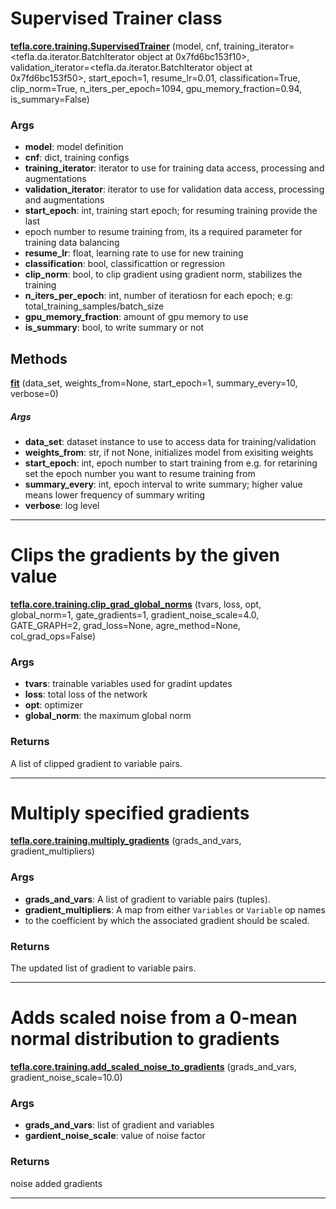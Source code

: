 # Supervised Trainer class

<span class="extra_h1"><span style="color:black;"><a href=https://github.com/n3011/tefla/blob/master/tefla/core/training.py#L23 target="_blank"><b>tefla.core.training.SupervisedTrainer</b></a></span>  (model,  cnf,  training_iterator=<tefla.da.iterator.BatchIterator  object  at  0x7fd6bc153f10>,  validation_iterator=<tefla.da.iterator.BatchIterator  object  at  0x7fd6bc153f50>,  start_epoch=1,  resume_lr=0.01,  classification=True,  clip_norm=True,  n_iters_per_epoch=1094,  gpu_memory_fraction=0.94,  is_summary=False)</span>

<h3>Args</h3>


 - **model**: model definition 
 - **cnf**: dict, training configs
 - **training_iterator**: iterator to use for training data access, processing and augmentations
 - **validation_iterator**: iterator to use for validation data access, processing and augmentations
 - **start_epoch**: int, training start epoch; for resuming training provide the last 
 - epoch number to resume training from, its a required parameter for training data balancing
 - **resume_lr**: float, learning rate to use for new training
 - **classification**: bool, classificattion or regression
 - **clip_norm**: bool, to clip gradient using gradient norm, stabilizes the training
 - **n_iters_per_epoch**: int,  number of iteratiosn for each epoch; 
e.g: total_training_samples/batch_size
 - **gpu_memory_fraction**: amount of gpu memory to use
 - **is_summary**: bool, to write summary or not

<h2>Methods</h2>

 <span class="hr_large"></span> 



<span class="extra_h2"><span style="color:black;"><a href=https://github.com/n3011/tefla/blob/master/tefla/core/training.py#L62 target="_blank"><b>fit</b></a></span>  (data_set,  weights_from=None,  start_epoch=1,  summary_every=10,  verbose=0)</span>

<h5>Args</h5>


 - **data_set**: dataset instance to use to access data for training/validation
 - **weights_from**: str, if not None, initializes model from exisiting weights
 - **start_epoch**: int,  epoch number to start training from
e.g. for retarining set the epoch number you want to resume training from
 - **summary_every**: int, epoch interval to write summary; higher value means lower frequency
of summary writing
 - **verbose**: log level

 --------- 

# Clips the gradients by the given value

<span class="extra_h1"><span style="color:black;"><a href=https://github.com/n3011/tefla/blob/master/tefla/core/training.py#L493 target="_blank"><b>tefla.core.training.clip_grad_global_norms</b></a></span>  (tvars,  loss,  opt,  global_norm=1,  gate_gradients=1,  gradient_noise_scale=4.0,  GATE_GRAPH=2,  grad_loss=None,  agre_method=None,  col_grad_ops=False)</span>

<h3>Args</h3>


 - **tvars**: trainable variables used for gradint updates
 - **loss**: total loss of the network
 - **opt**: optimizer
 - **global_norm**: the maximum global norm

<h3>Returns</h3>


A list of clipped gradient to variable pairs.
 

 ---------- 

# Multiply specified gradients

<span class="extra_h1"><span style="color:black;"><a href=https://github.com/n3011/tefla/blob/master/tefla/core/training.py#L516 target="_blank"><b>tefla.core.training.multiply_gradients</b></a></span>  (grads_and_vars,  gradient_multipliers)</span>

<h3>Args</h3>


 - **grads_and_vars**: A list of gradient to variable pairs (tuples).
 - **gradient_multipliers**: A map from either `Variables` or `Variable` op names
 -   to the coefficient by which the associated gradient should be scaled.

<h3>Returns</h3>


The updated list of gradient to variable pairs.

 ---------- 

# Adds scaled noise from a 0-mean normal distribution to gradients

<span class="extra_h1"><span style="color:black;"><a href=https://github.com/n3011/tefla/blob/master/tefla/core/training.py#L554 target="_blank"><b>tefla.core.training.add_scaled_noise_to_gradients</b></a></span>  (grads_and_vars,  gradient_noise_scale=10.0)</span>

<h3>Args</h3>


 - **grads_and_vars**: list of gradient and variables
 - **gardient_noise_scale**: value of noise factor

<h3>Returns</h3>


noise added gradients

 ---------- 

